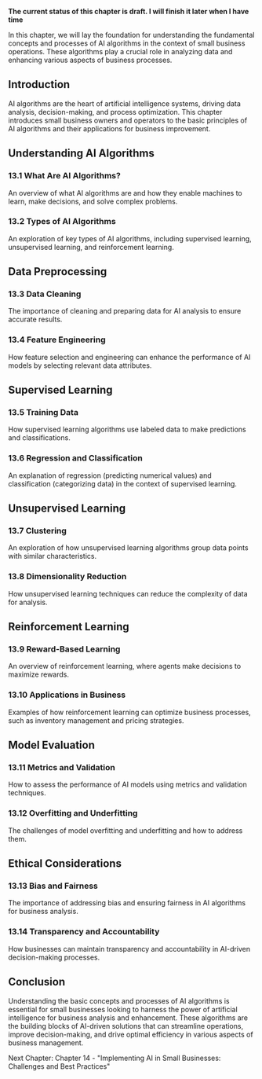 **The current status of this chapter is draft. I will finish it later when I have time**

In this chapter, we will lay the foundation for understanding the fundamental concepts and processes of AI algorithms in the context of small business operations. These algorithms play a crucial role in analyzing data and enhancing various aspects of business processes.

Introduction
------------

AI algorithms are the heart of artificial intelligence systems, driving data analysis, decision-making, and process optimization. This chapter introduces small business owners and operators to the basic principles of AI algorithms and their applications for business improvement.

Understanding AI Algorithms
---------------------------

### 13.1 What Are AI Algorithms?

An overview of what AI algorithms are and how they enable machines to learn, make decisions, and solve complex problems.

### 13.2 Types of AI Algorithms

An exploration of key types of AI algorithms, including supervised learning, unsupervised learning, and reinforcement learning.

Data Preprocessing
------------------

### 13.3 Data Cleaning

The importance of cleaning and preparing data for AI analysis to ensure accurate results.

### 13.4 Feature Engineering

How feature selection and engineering can enhance the performance of AI models by selecting relevant data attributes.

Supervised Learning
-------------------

### 13.5 Training Data

How supervised learning algorithms use labeled data to make predictions and classifications.

### 13.6 Regression and Classification

An explanation of regression (predicting numerical values) and classification (categorizing data) in the context of supervised learning.

Unsupervised Learning
---------------------

### 13.7 Clustering

An exploration of how unsupervised learning algorithms group data points with similar characteristics.

### 13.8 Dimensionality Reduction

How unsupervised learning techniques can reduce the complexity of data for analysis.

Reinforcement Learning
----------------------

### 13.9 Reward-Based Learning

An overview of reinforcement learning, where agents make decisions to maximize rewards.

### 13.10 Applications in Business

Examples of how reinforcement learning can optimize business processes, such as inventory management and pricing strategies.

Model Evaluation
----------------

### 13.11 Metrics and Validation

How to assess the performance of AI models using metrics and validation techniques.

### 13.12 Overfitting and Underfitting

The challenges of model overfitting and underfitting and how to address them.

Ethical Considerations
----------------------

### 13.13 Bias and Fairness

The importance of addressing bias and ensuring fairness in AI algorithms for business analysis.

### 13.14 Transparency and Accountability

How businesses can maintain transparency and accountability in AI-driven decision-making processes.

Conclusion
----------

Understanding the basic concepts and processes of AI algorithms is essential for small businesses looking to harness the power of artificial intelligence for business analysis and enhancement. These algorithms are the building blocks of AI-driven solutions that can streamline operations, improve decision-making, and drive optimal efficiency in various aspects of business management.

Next Chapter: Chapter 14 - "Implementing AI in Small Businesses: Challenges and Best Practices"
